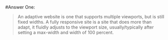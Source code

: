 #Answer One:
> An adaptive website is one that supports multiple viewports, but is still fixed widths. A fully responsive site is a site that does more than adapt, it fluidly adjusts to the viewport size, usually/typically after setting a max-width and width of 100 percent.
